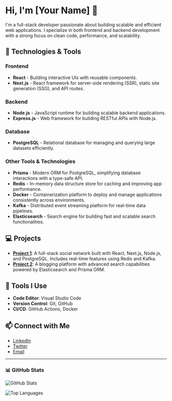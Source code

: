 # Hi, I'm [Your Name] 👋

I'm a full-stack developer passionate about building scalable and efficient web applications. I specialize in both frontend and backend development with a strong focus on clean code, performance, and scalability.

## 🚀 Technologies & Tools

### Frontend
- **React** - Building interactive UIs with reusable components.
- **Next.js** - React framework for server-side rendering (SSR), static site generation (SSG), and API routes.

### Backend
- **Node.js** - JavaScript runtime for building scalable backend applications.
- **Express.js** - Web framework for building RESTful APIs with Node.js.

### Database
- **PostgreSQL** - Relational database for managing and querying large datasets efficiently.

### Other Tools & Technologies
- **Prisma** - Modern ORM for PostgreSQL, simplifying database interactions with a type-safe API.
- **Redis** - In-memory data structure store for caching and improving app performance.
- **Docker** - Containerization platform to deploy and manage applications consistently across environments.
- **Kafka** - Distributed event streaming platform for real-time data pipelines.
- **Elasticsearch** - Search engine for building fast and scalable search functionalities.

## 💻 Projects

- [**Project 1**](https://github.com/chithanh1710/project-1): A full-stack social network built with React, Next.js, Node.js, and PostgreSQL. Includes real-time features using Redis and Kafka.
- [**Project 2**](https://github.com/chithanh1710/project-2): A blogging platform with advanced search capabilities powered by Elasticsearch and Prisma ORM.

## 🔧 Tools I Use
- **Code Editor**: Visual Studio Code
- **Version Control**: Git, GitHub
- **CI/CD**: GitHub Actions, Docker

## 📫 Connect with Me
- [LinkedIn](https://www.linkedin.com/in/your-profile)
- [Twitter](https://twitter.com/your-profile)
- [Email](mailto:your-email@example.com)

---

### 📊 GitHub Stats

![GitHub Stats](https://github-readme-stats.vercel.app/api?username=chithanh1710&show_icons=true&hide_title=true&count_private=true&hide=prs&theme=radical)

![Top Languages](https://github-readme-stats.vercel.app/api/top-langs/?username=chithanh1710&layout=compact&theme=radical)
